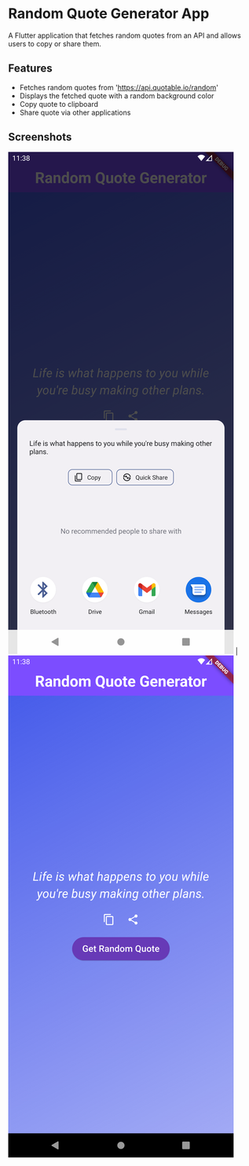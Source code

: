 # Random Quote Generator App

A Flutter application that fetches random quotes from an API and allows users to copy or share them.

## Features

- Fetches random quotes from 'https://api.quotable.io/random'
- Displays the fetched quote with a random background color
- Copy quote to clipboard
- Share quote via other applications

## Screenshots

![Screenshot 1](Screenshots/1.png) | ![Screenshot 2](Screenshots/2.png)


